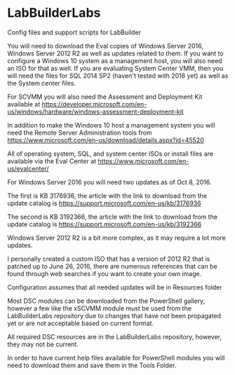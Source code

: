 # LabBuilderLabs
Config files and support scripts for LabBuilder

You will need to download the Eval copies of Windows Server 2016, Windows Server 2012 R2 as well as updates related to them.  If you want to configure a Windows 10 system as a management host, you will also need an ISO for that as well.  If you are evaluating System Center VMM, then you will need the files for SQL 2014 SP2 (haven't tested with 2016 yet) as well as the System center files. 

For SCVMM you will also need the Assessment and Deployment Kit available at https://developer.microsoft.com/en-us/windows/hardware/windows-assessment-deployment-kit 

In addition to make the Windows 10 host a management system you will need the Remote Server Administration tools from https://www.microsoft.com/en-us/download/details.aspx?id=45520

All of operating system, SQL, and system center ISOs or install files are available via the Eval Center at https://www.microsoft.com/en-us/evalcenter/

For Windows Server 2016 you will need two updates as of Oct 8, 2016.

The first is KB 3176936, the article with the link to download from the update catalog is https://support.microsoft.com/en-us/kb/3176936

The second is KB 3192366, the article with the link to download from the update catalog is https://support.microsoft.com/en-us/kb/3192366


Windows Server 2012 R2 is a bit more complex, as it may require a lot more updates. 

I personally created a custom ISO that has a version of 2012 R2 that is patched up to June 26, 2016, there are numerous references that can be found through web searches if you want to create your own image. 

Configuration assumes that all needed updates will be in Resources folder

Most DSC modules can be downloaded from the PowerShell gallery, however a few like the xSCVMM module must be used from the LabBuilderLabs repository due to changes that have not been propagated yet or are not acceptable based on current format. 

All required DSC resources are in the LabBuilderLabs repository, however, they may not be current. 

In order to have current help files available for PowerShell modules you will need to download them and save them in the Tools Folder.